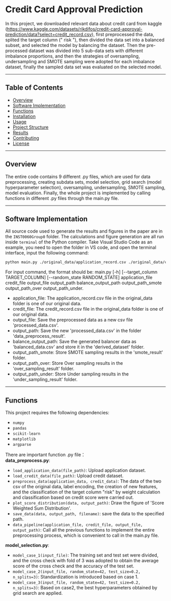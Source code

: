 # **Credit Card Approval Prediction**

In this project, we downloaded relevant data about credit card from kaggle (https://www.kaggle.com/datasets/rikdifos/credit-card-approval-prediction/data?select=credit_record.csv), first preprocessed the data, splited the target column (" risk "), then divided the data set into a balanced subset, and selected the model by balancing the dataset. Then the pre-processed dataset was divided into 5 sub-data sets with different imbalance proportions, and then the strategies of oversampling, undersampling and SMOTE sampling were adopted for each imbalance dataset, finally the sampled data set was evaluated on the selected model.

---

## **Table of Contents**

- [Overview](#overview)
- [Software Implementation](#software-implementation)
- [Functions](#functions)
- [Installation](#installation)
- [Usage](#usage)
- [Project Structure](#project-structure)
- [Results](#results)
- [Contributing](#contributing)
- [License](#license)

---

## **Overview**

The entire code contains 9 different .py files, which are used for data preprocessing, creating subdata sets, model selection, grid search (model hyperparameter selection), oversampling, undersampling, SMOTE sampling, model evaluation. Finally, the whole project is implemented by calling functions in different .py files through the main.py file.

---

## **Software Implementation**
All source code used to generate the results and figures in the paper are in the `INST0060Group0` folder. The calculations and figure generation are all run inside `terminal` of the Python compiler. Take Visual Studio Code as an example, you need to open the folder in VS code, and open the terminal interface, input the following command:
```bash
python main.py ./original_data/application_record.csv ./original_data/credit_record.csv processed_data.csv ./data_preprocess_result ./derived_dataset/balanced_data.csv ./smote_result ./over_sampling_result ./under_sampling_result
```
For input command, the format should be: main.py [-h] [--target_column TARGET_COLUMN] [--random_state RANDOM_STATE] application_file credit_file output_file output_path balance_output_path output_path_smote output_path_over output_path_under.
- application_file: The application_record.csv file in the original_data folder is one of our original data.
- credit_file: The credit_record.csv file in the original_data folder is one of our original data.
- output_file: Save the preprocessed data as a new csv file 'processed_data.csv'.
- output_path: Save the new 'processed_data.csv' in the folder 'data_preprocess_result'.
- balance_output_path: Save the generated balancer data as 'balanced_data.csv' and store it in the 'derived_dataset' folder.
- output_path_smote: Store SMOTE sampling results in the 'smote_result' folder.
- output_path_over: Store Over sampling results in the 'over_sampling_result' folder.
- output_path_under: Store Under sampling results in the 'under_sampling_result' folder.

---

## **Functions**

This project requires the following dependencies:
- `numpy`
- `pandas`
- `scikit-learn`
- `matplotlib`
- `argparse`

There are important function .py file：<br>
**data_preprocess.py**:
- `load_application_data(file_path)`: Upload application dataset.
- `load_credit_data(file_path)`: Upload credit dataset.
- `preprocess_data(application_data, credit_data)`: The data of the two csv of the original data, label encoding, the creation of new features, and the classification of the target column "risk" by weight calculation and classification based on credit score were carried out.
- `plot_score_distribution(data, output_path)`: Draw the figure of 'Score Weighted Sum Distribution'.
- `save_data(data, output_path, filename)`: save the data to the specified path.
- `data_pipeline(application_file, credit_file, output_file, output_path)`: Call all the previous functions to implement the entire preprocessing process, which is convenient to call in the main.py file.

**model_selection.py**:
- `model_case_1(input_file)`: The training set and test set were divided, and the cross check with fold of 3 was adopted to obtain the average score of the cross check and the accuracy of the test set.
- `model_case_2(input_file, random_state=42, test_size=0.2, n_splits=3)`: Standardization is introduced based on case 1.
- `model_case_3(input_file, random_state=42, test_size=0.2, n_splits=3)`: Based on case2, the best hyperparameters obtained by grid search are applied.
